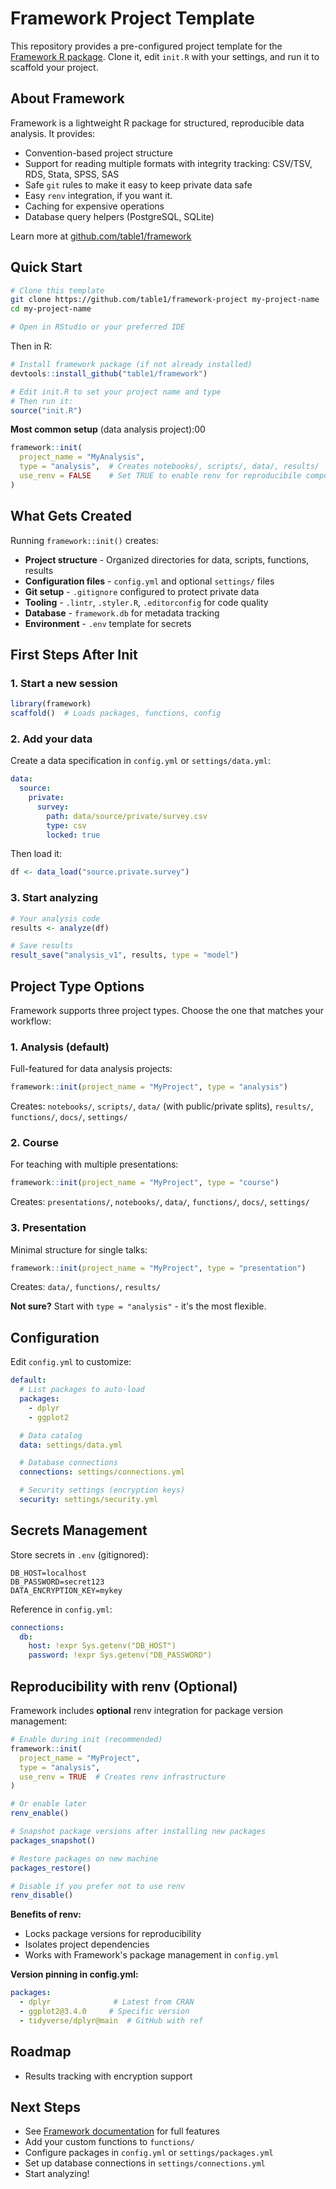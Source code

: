 # Framework Project Template

This repository provides a pre-configured project template for the [Framework R package](https://github.com/table1/framework). Clone it, edit `init.R` with your settings, and run it to scaffold your project.


## About Framework

Framework is a lightweight R package for structured, reproducible data analysis. It provides:

- Convention-based project structure
- Support for reading multiple formats with integrity tracking: CSV/TSV, RDS, Stata, SPSS, SAS
- Safe `git` rules to make it easy to keep private data safe
- Easy `renv` integration, if you want it.
- Caching for expensive operations
- Database query helpers (PostgreSQL, SQLite)

Learn more at [github.com/table1/framework](https://github.com/table1/framework)

## Quick Start

```bash
# Clone this template
git clone https://github.com/table1/framework-project my-project-name
cd my-project-name

# Open in RStudio or your preferred IDE
```

Then in R:

```r
# Install framework package (if not already installed)
devtools::install_github("table1/framework")

# Edit init.R to set your project name and type
# Then run it:
source("init.R")
```

**Most common setup** (data analysis project):00
```r
framework::init(
  project_name = "MyAnalysis",
  type = "analysis",  # Creates notebooks/, scripts/, data/, results/
  use_renv = FALSE    # Set TRUE to enable renv for reproducibile computing environments
)
```

## What Gets Created

Running `framework::init()` creates:

- **Project structure** - Organized directories for data, scripts, functions, results
- **Configuration files** - `config.yml` and optional `settings/` files
- **Git setup** - `.gitignore` configured to protect private data
- **Tooling** - `.lintr`, `.styler.R`, `.editorconfig` for code quality
- **Database** - `framework.db` for metadata tracking
- **Environment** - `.env` template for secrets

## First Steps After Init

### 1. Start a new session

```r
library(framework)
scaffold()  # Loads packages, functions, config
```

### 2. Add your data

Create a data specification in `config.yml` or `settings/data.yml`:

```yaml
data:
  source:
    private:
      survey:
        path: data/source/private/survey.csv
        type: csv
        locked: true
```

Then load it:

```r
df <- data_load("source.private.survey")
```

### 3. Start analyzing

```r
# Your analysis code
results <- analyze(df)

# Save results
result_save("analysis_v1", results, type = "model")
```

## Project Type Options

Framework supports three project types. Choose the one that matches your workflow:

### 1. Analysis (default)
Full-featured for data analysis projects:
```r
framework::init(project_name = "MyProject", type = "analysis")
```
Creates: `notebooks/`, `scripts/`, `data/` (with public/private splits), `results/`, `functions/`, `docs/`, `settings/`

### 2. Course
For teaching with multiple presentations:
```r
framework::init(project_name = "MyProject", type = "course")
```
Creates: `presentations/`, `notebooks/`, `data/`, `functions/`, `docs/`, `settings/`

### 3. Presentation
Minimal structure for single talks:
```r
framework::init(project_name = "MyProject", type = "presentation")
```
Creates: `data/`, `functions/`, `results/`

**Not sure?** Start with `type = "analysis"` - it's the most flexible.

## Configuration

Edit `config.yml` to customize:

```yaml
default:
  # List packages to auto-load
  packages:
    - dplyr
    - ggplot2

  # Data catalog
  data: settings/data.yml

  # Database connections
  connections: settings/connections.yml

  # Security settings (encryption keys)
  security: settings/security.yml
```

## Secrets Management

Store secrets in `.env` (gitignored):

```env
DB_HOST=localhost
DB_PASSWORD=secret123
DATA_ENCRYPTION_KEY=mykey
```

Reference in `config.yml`:

```yaml
connections:
  db:
    host: !expr Sys.getenv("DB_HOST")
    password: !expr Sys.getenv("DB_PASSWORD")
```

## Reproducibility with renv (Optional)

Framework includes **optional** renv integration for package version management:

```r
# Enable during init (recommended)
framework::init(
  project_name = "MyProject",
  type = "analysis",
  use_renv = TRUE  # Creates renv infrastructure
)

# Or enable later
renv_enable()

# Snapshot package versions after installing new packages
packages_snapshot()

# Restore packages on new machine
packages_restore()

# Disable if you prefer not to use renv
renv_disable()
```

**Benefits of renv:**
- Locks package versions for reproducibility
- Isolates project dependencies
- Works with Framework's package management in `config.yml`

**Version pinning in config.yml:**
```yaml
packages:
  - dplyr              # Latest from CRAN
  - ggplot2@3.4.0     # Specific version
  - tidyverse/dplyr@main  # GitHub with ref
```

## Roadmap

- Results tracking with encryption support

## Next Steps

- See [Framework documentation](https://github.com/table1/framework) for full features
- Add your custom functions to `functions/`
- Configure packages in `config.yml` or `settings/packages.yml`
- Set up database connections in `settings/connections.yml`
- Start analyzing!
